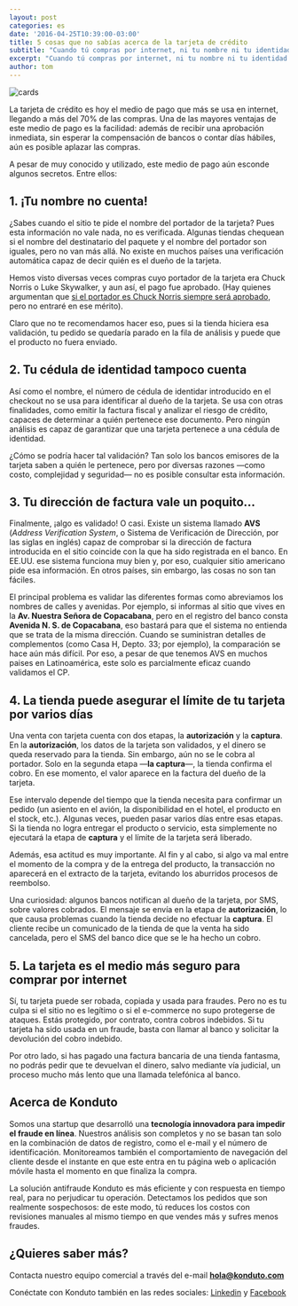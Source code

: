 ```yaml
---
layout: post
categories: es
date: '2016-04-25T10:39:00-03:00'
title: 5 cosas que no sabías acerca de la tarjeta de crédito
subtitle: "Cuando tú compras por internet, ni tu nombre ni tu identidad valen mucho en la autenticación. ¡Ve otros secretos!"
excerpt: "Cuando tú compras por internet, ni tu nombre ni tu identidad valen mucho en la autenticación. ¡Ve otros secretos!"
author: tom
---
```


![cards](/images/160415-cards.png)

La tarjeta de crédito es hoy el medio de pago que más se usa en internet, llegando a más del 70% de las compras. Una de las mayores ventajas de este medio de pago es la facilidad: además de recibir una aprobación inmediata, sin esperar la compensación de bancos o contar días hábiles, aún es posible aplazar las compras.

A pesar de muy conocido y utilizado, este medio de pago aún esconde algunos secretos. Entre ellos:

## 1. ¡Tu nombre no cuenta! 

¿Sabes cuando el sitio te pide el nombre del portador de la tarjeta? Pues esta información no vale nada, no es verificada. Algunas tiendas chequean si el nombre del destinatario del paquete y el nombre del portador son iguales, pero no van más allá. No existe en muchos países una verificación automática capaz de decir quién es el dueño de la tarjeta.

Hemos visto diversas veces compras cuyo portador de la tarjeta era Chuck Norris o Luke Skywalker, y aun así, el pago fue aprobado. (Hay quienes argumentan que [si el portador es Chuck Norris siempre será aprobado](http://inciclopedia.wikia.com/wiki/Chuck_Norris), pero no entraré en ese mérito).

Claro que no te recomendamos hacer eso, pues si la tienda hiciera esa validación, tu pedido se quedaría parado en la fila de análisis y puede que el producto no fuera enviado.

## 2. Tu cédula de identidad tampoco cuenta

Así como el nombre, el número de cédula de identidar introducido en el checkout no se usa para identificar al dueño de la tarjeta. Se usa con otras finalidades, como emitir la factura fiscal y analizar el riesgo de crédito, capaces de determinar a quién pertenece ese documento. Pero ningún análisis es capaz de garantizar que una tarjeta pertenece a una cédula de identidad.

¿Cómo se podría hacer tal validación? Tan solo los bancos emisores de la tarjeta saben a quién le pertenece, pero por diversas razones —como costo, complejidad y seguridad— no es posible consultar esta información.

## 3. Tu dirección de factura vale un poquito…

Finalmente, ¡algo es validado! O casi. Existe un sistema llamado **AVS** (*Address Verification System*, o Sistema de Verificación de Dirección, por las siglas en inglés) capaz de comprobar si la dirección de factura introducida en el sitio coincide con la que ha sido registrada en el banco. En EE.UU. ese sistema funciona muy bien y, por eso, cualquier sitio americano pide esa información. En otros países, sin embargo, las cosas no son tan fáciles.

El principal problema es validar las diferentes formas como abreviamos los nombres de calles y avenidas. Por ejemplo, si informas al sitio que vives en la **Av. Nuestra Señora de Copacabana**, pero en el registro del banco consta **Avenida N. S. de Copacabana**, eso bastará para que el sistema no entienda que se trata de la misma dirección. Cuando se suministran detalles de complementos (como Casa H, Depto. 33; por ejemplo), la comparación se hace aún más difícil. Por eso, a pesar de que tenemos AVS en muchos paises en Latinoamérica, este solo es parcialmente eficaz cuando validamos el CP.

## 4. La tienda puede asegurar el límite de tu tarjeta por varios días

Una venta con tarjeta cuenta con dos etapas, la **autorización** y la **captura**. En la **autorización**, los datos de la tarjeta son validados, y el dinero se queda reservado para la tienda. Sin embargo, aún no se le cobra al portador. Solo en la segunda etapa —**la captura**—, la tienda confirma el cobro. En ese momento, el valor aparece en la factura del dueño de la tarjeta.

Ese intervalo depende del tiempo que la tienda necesita para confirmar un pedido (un asiento en el avión, la disponibilidad en el hotel, el producto en el stock, etc.). Algunas veces, pueden pasar varios días entre esas etapas. Si la tienda no logra entregar el producto o servicio, esta simplemente no ejecutará la etapa de **captura** y el límite de la tarjeta será liberado.

Además, esa actitud es muy importante. Al fin y al cabo, si algo va mal entre el momento de la compra y de la entrega del producto, la transacción no aparecerá en el extracto de la tarjeta, evitando los aburridos procesos de reembolso.

Una curiosidad: algunos bancos notifican al dueño de la tarjeta, por SMS, sobre valores cobrados. El mensaje se envía en la etapa de **autorización**, lo que causa problemas cuando la tienda decide no efectuar la **captura**. El cliente recibe un comunicado de la tienda de que la venta ha sido cancelada, pero el SMS del banco dice que se le ha hecho un cobro.

## 5. La tarjeta es el medio más seguro para comprar por internet

Sí, tu tarjeta puede ser robada, copiada y usada para fraudes. Pero no es tu culpa si el sitio no es legítimo o si el e-commerce no supo protegerse de ataques. Estás protegido, por contrato, contra cobros indebidos. Si tu tarjeta ha sido usada en un fraude, basta con llamar al banco y solicitar la devolución del cobro indebido.

Por otro lado, si has pagado una factura bancaria de una tienda fantasma, no podrás pedir que te devuelvan el dinero, salvo mediante vía judicial, un proceso mucho más lento que una llamada telefónica al banco.

## Acerca de Konduto

Somos una startup que desarrolló una **tecnología innovadora para impedir el fraude en línea**. Nuestros análisis son completos y no se basan tan solo en la combinación de datos de registro, como el e-mail y el número de identificación. Monitoreamos también el comportamiento de navegación del cliente desde el instante en que este entra en tu página web o aplicación móvile hasta el momento en que finaliza la compra.

La solución antifraude Konduto es más eficiente y con respuesta en tiempo real, para no perjudicar tu operación. Detectamos los pedidos que son realmente sospechosos: de este modo, tú reduces los costos con revisiones manuales al mismo tiempo en que vendes más y sufres menos fraudes.

## ¿Quieres saber más?

Contacta nuestro equipo comercial a través del e-mail **hola@konduto.com**

Conéctate con Konduto también en las redes sociales: [Linkedin](https://www.linkedin.com/company/konduto) y [Facebook](https://www.facebook.com/konduto)  
